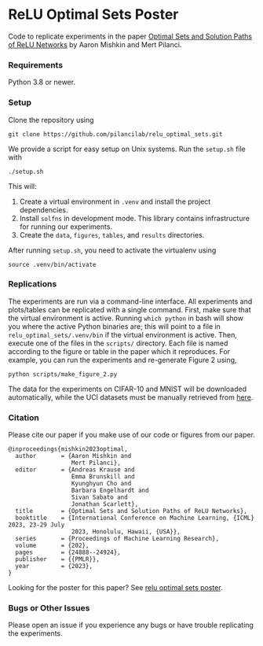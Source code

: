 # ReLU Optimal Sets Poster

Code to replicate experiments in the paper [Optimal Sets and Solution Paths of
ReLU Networks](https://proceedings.mlr.press/v202/mishkin23a.html) by Aaron 
Mishkin and Mert Pilanci.

### Requirements

Python 3.8 or newer.

### Setup

Clone the repository using

```
git clone https://github.com/pilancilab/relu_optimal_sets.git
```

We provide a script for easy setup on Unix systems. Run the `setup.sh` file with

```
./setup.sh
```

This will:

1. Create a virtual environment in `.venv` and install the project dependencies.
2. Install `solfns` in development mode. This library contains infrastructure
 for running our experiments.
3. Create the `data`, `figures`, `tables`, and `results`  directories.

After running `setup.sh`, you need to activate the virtualenv using

```
source .venv/bin/activate
```

### Replications

The experiments are run via a command-line interface.
All experiments and plots/tables can be replicated with a single command.
First, make sure that the virtual environment is active.
Running `which python` in bash will show you where the active Python binaries are; 
this will point to a file in `relu_optimal_sets/.venv/bin` if the virtual 
environment is active.
Then, execute one of the files in the `scripts/` directory. 
Each file is named according to the figure or table in the paper which it 
reproduces.
For example, you can run the experiments and re-generate Figure 2 using,
```
python scripts/make_figure_2.py
```
The data for the experiments on CIFAR-10 and MNIST will be downloaded 
automatically, while the UCI datasets must be manually retrieved from 
[here](http://persoal.citius.usc.es/manuel.fernandez.delgado/papers/jmlr/data.tar.gz).


### Citation

Please cite our paper if you make use of our code or figures from our paper. 

```
@inproceedings{mishkin2023optimal,
  author       = {Aaron Mishkin and
                  Mert Pilanci},
  editor       = {Andreas Krause and
                  Emma Brunskill and
                  Kyunghyun Cho and
                  Barbara Engelhardt and
                  Sivan Sabato and
                  Jonathan Scarlett},
  title        = {Optimal Sets and Solution Paths of ReLU Networks},
  booktitle    = {International Conference on Machine Learning, {ICML} 2023, 23-29 July
                  2023, Honolulu, Hawaii, {USA}},
  series       = {Proceedings of Machine Learning Research},
  volume       = {202},
  pages        = {24888--24924},
  publisher    = {{PMLR}},
  year         = {2023},
}
```

Looking for the poster for this paper?
See [relu optimal sets poster](https://github.com/aaronpmishkin/relu_optimal_sets_poster).

### Bugs or Other Issues

Please open an issue if you experience any bugs or have trouble replicating the experiments.
